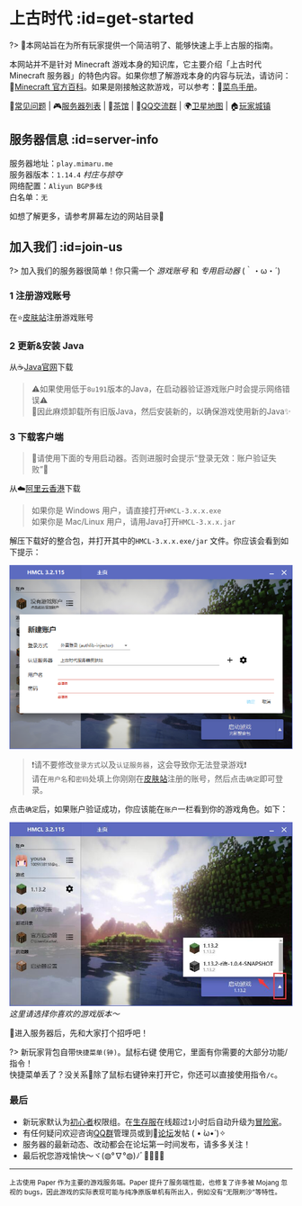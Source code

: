 [homepage]: https://www.mimaru.me/
[bbs]: http://bbs.mimaru.me/
[dynmap]: http://map.mimaru.me:8123/
[qqgroup]: http://shang.qq.com/wpa/qunwpa?idkey=6bf79ba005ae8c932177afa1f64ac96d0e6bf7c59f8c393b0f9ef8f3f69d6f15
[mcwiki]: https://minecraft-zh.gamepedia.com/
[beginner-guide]: http://minecraft-zh.gamepedia.com/%E6%95%99%E7%A8%8B/%E8%8F%9C%E9%B8%9F%E6%89%8B%E5%86%8C
[skin]: https://skin.mimaru.me/
[java]: https://www.java.com/zh_CN/download/
[client-download]: http://proxy-hk.mimaru.me/1.14.4.zip
[group-def]: /welcome/groups.md#def
[group-adv]: /welcome/groups.md#adv
[server-survival]: /welcome/servers.md#survival
[server-creative]: /welcome/servers.md#creative
[faq]: /welcome/faq.md
[servers]: /welcome/servers.md

# 上古时代 :id=get-started

?> 💫本网站旨在为所有玩家提供一个简洁明了、能够快速上手上古服的指南。

本网站并不是针对 Minecraft 游戏本身的知识库，它主要介绍「上古时代 Minecraft 服务器」的特色内容。如果你想了解游戏本身的内容与玩法，请访问：🔗[Minecraft 官方百科][mcwiki]。如果是刚接触这款游戏，可以参考：🍰[菜鸟手册][beginner-guide]。

📖[常见问题][faq] | 🎮[服务器列表][servers] | 🍵[茶馆][bbs] | 🐧[QQ交流群][qqgroup] | 🌍[卫星地图][dynmap] | 🏠[玩家城镇](https://bbs.mimaru.me/t/towns)

## 服务器信息 :id=server-info

<!-- 服务器地址：`play.mimaru.me`  
服务器版本：`1.14.4` *村庄与掠夺*  
网络配置：`Aliyun BGP多线`  
正版验证：`已开启`  
白名单：`无` -->

服务器地址：`play.mimaru.me`  
服务器版本：`1.14.4` *村庄与掠夺*  
网络配置：`Aliyun BGP多线`  
白名单：`无`

如想了解更多，请参考屏幕左边的网站目录💖

## 加入我们 :id=join-us

<!-- 服务器开启了正版验证，这意味着你需要一个正版账号。

👉购买游戏请访问 [Minecraft 官网](https://www.minecraft.net/zh-hans/)  
👉添加 [上古时代服务器](#server-info) 至你的游戏客户端  
🎉加入服务器！ -->

?> 加入我们的服务器很简单！你只需一个 *游戏账号* 和 *专用启动器* (｀・ω・´)

### 1 注册游戏账号

在⭐️[皮肤站][skin]注册游戏账号

### 2 更新&安装 Java

从☕️[Java官网][java]下载

> ⚠️如果使用低于`8u191`版本的Java，在启动器验证游戏账户时会提示网络错误⚠️  
> 💫因此麻烦卸载所有旧版Java，然后安装新的，以确保游戏使用新的Java✨

### 3 下载客户端

> 📌请使用下面的专用启动器。否则进服时会提示“登录无效：账户验证失败”📌

从☁️[阿里云香港][client-download]下载

> 如果你是 Windows 用户，请直接打开`HMCL-3.x.x.exe`  
> 如果你是 Mac/Linux 用户，请用Java打开`HMCL-3.x.x.jar`

解压下载好的整合包，并打开其中的`HMCL-3.x.x.exe/jar` 文件。你应该会看到如下提示：

![启动器账户验证](assets/images/launcher-login.png ':size=400')

> ❗️请不要修改`登录方式`以及`认证服务器`，这会导致你无法登录游戏❗️  
> 请在`用户名`和`密码`处填上你刚刚在[皮肤站][skin]注册的账号，然后点击`确定`即可登录。

点击`确定`后，如果账户验证成功，你应该能在`账户`一栏看到你的游戏角色。如下：

![启动器设置](assets/images/launcher-settings.jpg ':size=400')  
*这里请选择你喜欢的游戏版本～*

🙋进入服务器后，先和大家打个招呼吧！

?> 新玩家背包自带`快捷菜单(钟)`。<kbd>鼠标右键</kbd> 使用它，里面有你需要的大部分功能/指令！  
快捷菜单丢了？没关系🍻除了鼠标右键钟来打开它，你还可以直接使用指令`/c`。

### 最后

- 新玩家默认为[初心者][group-def]权限组。在[生存服][server-survival]在线超过`1`小时后自动升级为[冒险家][group-adv]。
- 有任何疑问欢迎咨询[QQ群][qqgroup]管理员或到🍵[论坛][bbs]发帖 ( • ̀ω•́ )✧
- 服务器的最新动态、改动都会在论坛第一时间发布，请多多关注！
- 最后祝您游戏愉快～ヾ(◍°∇°◍)ﾉﾞ🎉🎊🎉🎊

----

<small>上古使用 Paper 作为主要的游戏服务端。Paper 提升了服务端性能，也修复了许多被 Mojang 忽视的 bugs，因此游戏的实际表现可能与纯净原版单机有所出入，例如没有“无限刷沙”等特性。</small>
